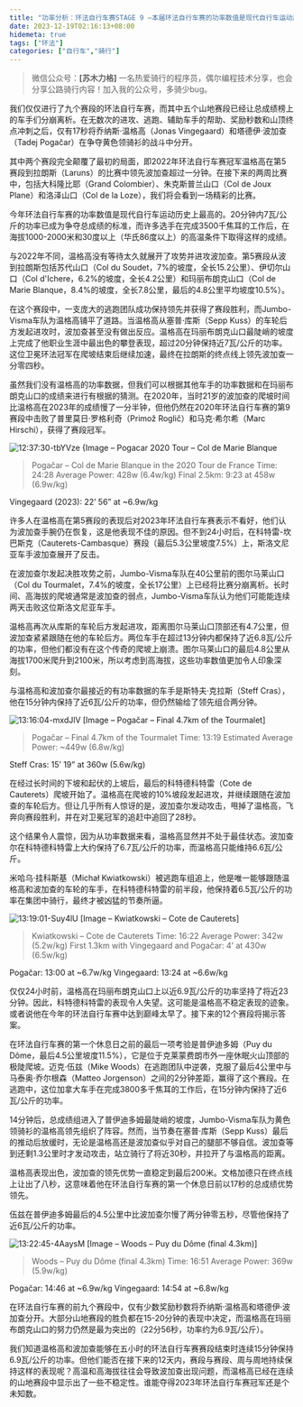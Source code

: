 ```yaml
---
title: "功率分析：环法自行车赛STAGE 9 –本届环法自行车赛的功率数值是现代自行车运动历史上最高的。"
date: 2023-12-19T02:16:13+08:00
hidemeta: true
tags: ["环法"]
categories: ["自行车","骑行"]
---
```


> 微信公众号：**[苏木力格]**
> 一名热爱骑行的程序员，偶尔编程技术分享，也会分享公路骑行内容！加入我的公众号，多骑少bug。

我们仅仅进行了九个赛段的环法自行车赛，而其中五个山地赛段已经让总成绩榜上的车手们分崩离析。在无数次的进攻、逃跑、辅助车手的帮助、奖励秒数和山顶终点冲刺之后，仅有17秒将乔纳斯·温格高（Jonas
Vingegaard）和塔德伊·波加查（Tadej Pogačar）在争夺黄色领骑衫的战斗中分开。

其中两个赛段完全颠覆了最初的局面，即2022年环法自行车赛冠军温格高在第5赛段到拉朗斯（Laruns）的比赛中领先波加查超过一分钟。在接下来的两周比赛中，包括大科隆比耶（Grand
Colombier）、朱克斯普兰山口（Col de Joux Plane）和洛泽山口（Col de la Loze），我们将会看到一场精彩的比赛。

今年环法自行车赛的功率数值是现代自行车运动历史上最高的。20分钟内7瓦/公斤的功率已成为争夺总成绩的标准，而许多选手在完成3500千焦耳的工作后，在海拔1000-2000米和30度以上（华氏86度以上）的高温条件下取得这样的成绩。

与2022年不同，温格高没有等待太久就展开了攻势并进攻波加查。第5赛段从波到拉朗斯包括苏代山口（Col du
Soudet，7%的坡度，全长15.2公里）、伊切尔山口（Col d'Ichere，6.2%的坡度，全长4.2公里）和玛丽布朗克山口（Col de Marie
Blanque，8.4%的坡度，全长7.8公里，最后的4.8公里平均坡度10.5%）。

在这个赛段中，一支庞大的逃跑团队成功保持领先并获得了赛段胜利，而Jumbo-Visma车队为温格高铺平了道路。当温格高从塞普·库斯（Sepp
Kuss）的车轮后方发起进攻时，波加查甚至没有做出反应。温格高在玛丽布朗克山口最陡峭的坡度上完成了他职业生涯中最出色的攀登表现，超过20分钟保持近7瓦/公斤的功率。这位卫冕环法冠军在爬坡结束后继续加速，最终在拉朗斯的终点线上领先波加查一分零四秒。

虽然我们没有温格高的功率数据，但我们可以根据其他车手的功率数据和在玛丽布朗克山口的成绩来进行有根据的猜测。在2020年，当时21岁的波加查的爬坡时间比温格高在2023年的成绩慢了一分半钟，但他仍然在2020年环法自行车赛的第9赛段中击败了普里莫日·罗格利奇（Primož
Roglič）和马克·希尔希（Marc Hirschi），获得了赛段冠军。

![12:37:30-tbYVze](https://gengnuo-1257145452.cos.ap-beijing.myqcloud.com/uPic/2023-07-12/12:37:30-tbYVze.jpg)
{Image – Pogacar 2020 Tour – Col de Marie Blanque

> Pogačar – Col de Marie Blanque in the 2020 Tour de France
> Time: 24:28
> Average Power: 428w (6.4w/kg)
> Final 2.5km: 9:23 at 458w (6.9w/kg)

Vingegaard (2023): 22’ 56” at ~6.9w/kg

许多人在温格高在第5赛段的表现后对2023年环法自行车赛表示不看好，他们认为波加查手腕仍在恢复，这是他表现不佳的原因。但不到24小时后，在科特雷-坎巴斯克（Cauterets-Cambasque）赛段（最后5.3公里坡度7.5%）上，斯洛文尼亚车手波加查展开了反击。

在波加查尔发起决胜攻势之前，Jumbo-Visma车队在40公里前的图尔马莱山口（Col du
Tourmalet，7.4%的坡度，全长17公里）上已经将比赛分崩离析。长时间、高海拔的爬坡通常是波加查的弱点，Jumbo-Visma车队认为他们可能能连续两天击败这位斯洛文尼亚车手。

温格高再次从库斯的车轮后方发起进攻，距离图尔马莱山口顶部还有4.7公里，但波加查紧紧跟随在他的车轮后方。两位车手在超过13分钟内都保持了近6.8瓦/公斤的功率，但他们都没有在这个传奇的爬坡上崩溃。图尔马莱山口的最后4.8公里从海拔1700米爬升到2100米，所以考虑到高海拔，这些功率数值更加令人印象深刻。

与温格高和波加查尔最接近的有功率数据的车手是斯特夫·克拉斯（Steff Cras），他在15分钟内保持了近6瓦/公斤的功率，但仍然输给了领先组合两分钟。

![13:16:04-mxdJlV](https://gengnuo-1257145452.cos.ap-beijing.myqcloud.com/uPic/2023-07-12/13:16:04-mxdJlV.jpg)
[Image – Pogačar – Final 4.7km of the Tourmalet]

> Pogačar – Final 4.7km of the Tourmalet
> Time: 13:19
> Estimated Average Power: ~449w (6.8w/kg)

Steff Cras: 15’ 19” at 360w (5.6w/kg)

在经过长时间的下坡和起伏的上坡后，最后的科特德科特雷（Cote de
Cauterets）爬坡开始了。温格高在爬坡的10%坡段发起进攻，并继续跟随在波加查的车轮后方。但让几乎所有人惊讶的是，波加查尔发动攻击，甩掉了温格高，飞奔向赛段胜利，并在对卫冕冠军的追赶中追回了28秒。

这个结果令人震惊，因为从功率数据来看，温格高显然并不处于最佳状态。波加查尔在科特德科特雷上大约保持了6.7瓦/公斤的功率，而温格高只能维持6.6瓦/公斤。

米哈乌·挂科斯基（Michał Kwiatkowski）被逃跑车组追上，他是唯一能够跟随温格高和波加查的车轮的车手，在科特德科特雷的前半段，他保持着6.5瓦/公斤的功率在集团中骑行，最终才被凶猛的节奏所逼。

![13:19:01-Suy4lU](https://gengnuo-1257145452.cos.ap-beijing.myqcloud.com/uPic/2023-07-12/13:19:01-Suy4lU.jpg)
[Image – Kwiatkowski – Cote de Cauterets]

> Kwiatkowski – Cote de Cauterets
> Time: 16:22
> Average Power: 342w (5.2w/kg)
> First 1.3km with Vingegaard and Pogačar: 4’ at 430w (6.5w/kg)

Pogačar: 13:00 at ~6.7w/kg
Vingegaard: 13:24 at ~6.6w/kg

仅仅24小时前，温格高在玛丽布朗克山口上以近6.9瓦/公斤的功率坚持了将近23分钟。因此，科特德科特雷的表现令人失望。这可能是温格高不稳定表现的迹象。或者说他在今年的环法自行车赛中达到巅峰太早了。接下来的12个赛段将揭示答案。

在环法自行车赛的第一个休息日之前的最后一项考验是普伊迪多姆（Puy du
Dôme，最后4.5公里坡度11.5%），它是位于克莱蒙费朗市外一座休眠火山顶部的极陡爬坡。迈克·伍兹（Mike
Woods）在逃跑团队中逆袭，克服了最后4公里中与马泰奥·乔尔根森（Matteo
Jorgenson）之间的2分钟差距，赢得了这个赛段。在逃跑中，这位加拿大车手在完成3800多千焦耳的工作后，在15分钟内保持了近6瓦/公斤的功率。

14分钟后，总成绩组进入了普伊迪多姆最陡峭的坡度，Jumbo-Visma车队为黄色领骑衫的温格高领先组织了阵容。然而，当节奏在塞普·库斯（Sepp
Kuss）最后的推动后放缓时，无论是温格高还是波加查似乎对自己的腿部不够自信。波加查等到还剩1.3公里时才发动攻击，站立骑行了将近30秒，并拉开了与温格高的距离。

温格高表现出色，波加查的领先优势一直稳定到最后200米。文格加德只在终点线上让出了八秒，这意味着他在环法自行车赛的第一个休息日前以17秒的总成绩优势领先。

伍兹在普伊迪多姆最后的4.5公里中比波加查尔慢了两分钟零五秒，尽管他保持了近6瓦/公斤的功率。

![13:22:45-4AaysM](https://gengnuo-1257145452.cos.ap-beijing.myqcloud.com/uPic/2023-07-12/13:22:45-4AaysM.jpg)
[Image – Woods – Puy du Dôme (final 4.3km)]

> Woods – Puy du Dôme (final 4.3km)
> Time: 16:51
> Average Power: 369w (5.9w/kg)

Pogačar: 14:46 at ~6.9w/kg
Vingegaard: 14:54 at ~6.8w/kg

在环法自行车赛的前九个赛段中，仅有少数奖励秒数将乔纳斯·温格高和塔德伊·波加查分开。大部分山地赛段的胜负都在15-20分钟的表现中决定，而温格高在玛丽布朗克山口的努力仍然是最为突出的（22分56秒，功率约为6.9瓦/公斤）。

我们知道温格高和波加查能够在五小时的环法自行车赛赛段结束时连续15分钟保持6.9瓦/公斤的功率。但他们能否在接下来的12天内，赛段与赛段、周与周地持续保持这样的表现呢？高温和高海拔往往会导致波加查出现问题，而温格高已经在连续的山地赛段中显示出了一些不稳定性。谁能夺得2023年环法自行车赛冠军还是个未知数。